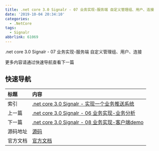 ```yaml
---
title: .net core 3.0 Signalr - 07 业务实现-服务端 自定义管理组、用户、连接
date: '2019-10-04 20:34:10'
categories:
  - .NetCore
tags:
  - Signalr
abbrlink: 61069
---
```


.net core 3.0 Signalr - 07 业务实现-服务端 自定义管理组、用户、连接
<!-- more -->





更多内容请通过快速导航查看下一篇

## 快速导航

|   标题    |   内容 
|   :---    |   :--- 
|   索引    |   [.net core 3.0 Signalr - 实现一个业务推送系统](/2019/09/20/dotnetcore/signalr/00-introduct/) 
|   上一篇  |  [.net core 3.0 Signalr - 06 业务实现-业务分析](/2019/10/03/dotnetcore/signalr/06-analysis/) 
|   下一篇  |   [.net core 3.0 Signalr - 08 业务实现-客户端demo](/2019/10/05/dotnetcore/signalr/08-clientdemo/)  
|   源码地址  |   [源码](https://github.com/xiexingen/Core.Signalr.Template) 
|   官方文档  |   [官方文档](https://docs.microsoft.com/zh-CN/aspnet/core/?view=aspnetcore-3.0) 
